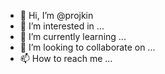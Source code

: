 - 👋 Hi, I’m @projkin
- 👀 I’m interested in ...
- 🌱 I’m currently learning ...
- 💞️ I’m looking to collaborate on ...
- 📫 How to reach me ...

<!---
projkin/projkin is a ✨ special ✨ repository because its `README.md` (this file) appears on your GitHub profile.
You can click the Preview link to take a look at your changes.
--->
